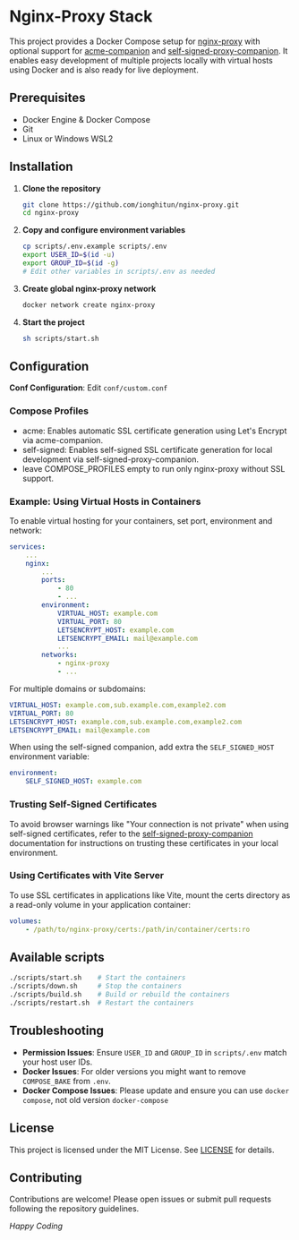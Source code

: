 # Nginx-Proxy Stack

This project provides a Docker Compose setup for [nginx-proxy](https://github.com/nginx-proxy/nginx-proxy) with optional support for [acme-companion](https://github.com/nginx-proxy/acme-companion) and [self-signed-proxy-companion](https://github.com/sebastienheyd/docker-self-signed-proxy-companion). It enables easy development of multiple
projects locally with virtual hosts using Docker and is also ready for live deployment.

## Prerequisites

- Docker Engine & Docker Compose
- Git
- Linux or Windows WSL2

## Installation

1. **Clone the repository**
   ```bash
   git clone https://github.com/ionghitun/nginx-proxy.git
   cd nginx-proxy
   ```
2. **Copy and configure environment variables**
   ```bash
   cp scripts/.env.example scripts/.env
   export USER_ID=$(id -u)
   export GROUP_ID=$(id -g)
   # Edit other variables in scripts/.env as needed
   ```
3. **Create global nginx-proxy network**
   ```bash
   docker network create nginx-proxy
   ```
4. **Start the project**
   ```bash
   sh scripts/start.sh
   ```

## Configuration

**Conf Configuration**: Edit `conf/custom.conf`

### Compose Profiles

- acme: Enables automatic SSL certificate generation using Let's Encrypt via acme-companion.
- self-signed: Enables self-signed SSL certificate generation for local development via self-signed-proxy-companion.
- leave COMPOSE_PROFILES empty to run only nginx-proxy without SSL support.

### Example: Using Virtual Hosts in Containers

To enable virtual hosting for your containers, set port, environment and network:

```yaml
services:
    ...
    nginx:
        ...
        ports:
            - 80
            - ...
        environment:
            VIRTUAL_HOST: example.com
            VIRTUAL_PORT: 80
            LETSENCRYPT_HOST: example.com
            LETSENCRYPT_EMAIL: mail@example.com
            ...
        networks:
            - nginx-proxy
            - ...
```

For multiple domains or subdomains:

```yaml
VIRTUAL_HOST: example.com,sub.example.com,example2.com
VIRTUAL_PORT: 80
LETSENCRYPT_HOST: example.com,sub.example.com,example2.com
LETSENCRYPT_EMAIL: mail@example.com
```

When using the self-signed companion, add extra the `SELF_SIGNED_HOST` environment variable:

```yaml
environment:
    SELF_SIGNED_HOST: example.com
```

### Trusting Self-Signed Certificates

To avoid browser warnings like "Your connection is not private" when using self-signed certificates, refer to
the [self-signed-proxy-companion](https://github.com/sebastienheyd/docker-self-signed-proxy-companion) documentation for instructions on trusting these certificates in your local
environment.

### Using Certificates with Vite Server

To use SSL certificates in applications like Vite, mount the certs directory as a read-only volume in your application container:

```yaml
volumes:
    - /path/to/nginx-proxy/certs:/path/in/container/certs:ro
```

## Available scripts

```bash
./scripts/start.sh    # Start the containers
./scripts/down.sh     # Stop the containers
./scripts/build.sh    # Build or rebuild the containers
./scripts/restart.sh  # Restart the containers
```

## Troubleshooting

- **Permission Issues**: Ensure `USER_ID` and `GROUP_ID` in `scripts/.env` match your host user IDs.
- **Docker Issues**: For older versions you might want to remove `COMPOSE_BAKE` from `.env`.
- **Docker Compose Issues**: Please update and ensure you can use `docker compose`, not old version `docker-compose`

## License

This project is licensed under the MIT License. See [LICENSE](LICENSE) for details.

## Contributing

Contributions are welcome! Please open issues or submit pull requests following the repository guidelines.

_Happy Coding_
